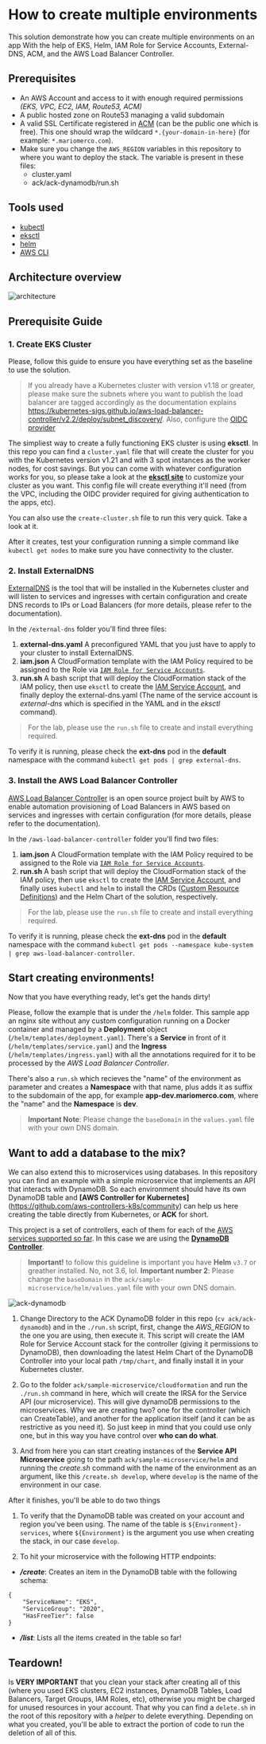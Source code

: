 # How to create multiple environments

This solution demonstrate how you can create multiple environments on an app With the help of EKS, Helm, IAM Role for Service Accounts, External-DNS, ACM, and the AWS Load Balancer Controller.

## Prerequisites
- An AWS Account and access to it with enough required permissions _(EKS, VPC, EC2, IAM, Route53, ACM)_
- A public hosted zone on Route53 managing a valid subdomain
- A valid SSL Certificate registered in [ACM](https://aws.amazon.com/certificate-manager/) (can be the public one which is free). This one should wrap the wildcard `*.{your-domain-in-here}` (for example: `*.mariomerco.com`).
- Make sure you change the `AWS_REGION` variables in this repository to where you want to deploy the stack. The variable is present in these files:
    - cluster.yaml
    - ack/ack-dynamodb/run.sh

## Tools used
- [kubectl](https://kubernetes.io/docs/tasks/tools/)
- [eksctl](https://eksctl.io/)
- [helm](https://helm.sh/)
- [AWS CLI](https://aws.amazon.com/cli/)


## Architecture overview

![architecture](img/diagram.png)

## Prerequisite Guide

### 1. Create EKS Cluster

Please, follow this guide to ensure you have everything set as the baseline to use the solution.

> If you already have a Kubernetes cluster with version v1.18 or greater, please make sure the subnets where you want to publish the load balancer are tagged accordingly as the documentation explains https://kubernetes-sigs.github.io/aws-load-balancer-controller/v2.2/deploy/subnet_discovery/. Also, configure the [OIDC provider](https://docs.aws.amazon.com/eks/latest/userguide/enable-iam-roles-for-service-accounts.html)

The simpliest way to create a fully functioning EKS cluster is using **eksctl**. In this repo you can find a `cluster.yaml` file that will create the cluster for you with the Kubernetes version v1.21 and with 3 spot instances as the worker nodes, for cost savings. But you can come with whatever configuration works for you, so please take a look at the [**eksctl site**](https://eksctl.io) to customize your cluster as you want. This config file will create everything it'll need (from the VPC, including the OIDC provider required for giving authentication to the apps, etc).

You can also use the `create-cluster.sh` file to run this very quick. Take a look at it.

After it creates, test your configuration running a simple command like `kubectl get nodes` to make sure you have connectivity to the cluster.

### 2. Install ExternalDNS

[ExternalDNS](https://github.com/kubernetes-sigs/external-dns) is the tool that will be installed in the Kubernetes cluster and will listen to services and ingresses with certain configuration and create DNS records to IPs or Load Balancers (for more details, please refer to the documentation). 

In the `/external-dns` folder you'll find three files:

1. **external-dns.yaml** A preconfigured YAML that you just have to apply to your cluster to install ExternalDNS.
2. **iam.json** A CloudFormation template with the IAM Policy required to be assigned to the Role via [`IAM Role for Service Accounts`](https://docs.aws.amazon.com/eks/latest/userguide/iam-roles-for-service-accounts.html).
3. **run.sh** A bash script that will deploy the CloudFormation stack of the IAM policy, then use `eksctl` to create the [IAM Service Account](https://eksctl.io/usage/iamserviceaccounts/), and finally deploy the external-dns.yaml (The name of the service account is _external-dns_ which is specified in the YAML and in the _eksctl_ command).

> For the lab, please use the `run.sh` file to create and install everything required.

To verify it is running, please check the **ext-dns** pod in the **default** namespace with the command `kubectl get pods | grep external-dns`.

### 3. Install the AWS Load Balancer Controller

[AWS Load Balancer Controller](https://kubernetes-sigs.github.io/aws-load-balancer-controller/v2.2/) is an open source project built by AWS to enable automation provisioning of Load Balancers in AWS based on services and ingresses with certain configuration (for more details, please refer to the documentation). 

In the `/aws-load-balancer-controller` folder you'll find two files:

1. **iam.json** A CloudFormation template with the IAM Policy required to be assigned to the Role via [`IAM Role for Service Accounts`](https://docs.aws.amazon.com/eks/latest/userguide/iam-roles-for-service-accounts.html).
2. **run.sh** A bash script that will deploy the CloudFormation stack of the IAM policy, then use `eksctl` to create the [IAM Service Account](https://eksctl.io/usage/iamserviceaccounts/), and finally uses `kubectl` and `helm` to install the CRDs ([Custom Resource Definitions](https://kubernetes.io/docs/concepts/extend-kubernetes/api-extension/custom-resources/)) and the Helm Chart of the solution, respectively.

> For the lab, please use the `run.sh` file to create and install everything required.

To verify it is running, please check the **ext-dns** pod in the **default** namespace with the command `kubectl get pods --namespace kube-system | grep aws-load-balancer-controller`.


## Start creating environments!

Now that you have everything ready, let's get the hands dirty!

Please, follow the example that is under the `/helm` folder. This sample app an nginx site without any custom configuration running on a Docker container and managed by a **Deployment** object (`/helm/templates/deployment.yaml`). There's a **Service** in front of it (`/helm/templates/service.yaml`) and the **Ingress** (`/helm/templates/ingress.yaml`) with all the annotations required for it to be processed by the _AWS Load Balancer Controller_. 

There's also a `run.sh` which recieves the "name" of the environment as parameter and creates a **Namespace** with that name, plus adds it as suffix to the subdomain of the app, for example **app-dev.mariomerco.com**, where the "name" and the **Namespace** is **dev**.

> **Important Note**: Please change the `baseDomain` in the `values.yaml` file with your own DNS domain.

## Want to add a database to the mix?

We can also extend this to microservices using databases. In this repository you can find an example with a simple microservice that implements an API that interacts with DynamoDB. So each environment should have its own DynamoDB table and **[AWS Controller for Kubernetes]**(https://github.com/aws-controllers-k8s/community) can help us here creating the table directly from Kubernetes, or **ACK** for short.

This project is a set of controllers, each of them for each of the [AWS services supported so far](https://aws-controllers-k8s.github.io/community/docs/community/services/). In this case we are using the [**DynamoDB Controller**](https://github.com/aws-controllers-k8s/dynamodb-controller).



> **Important!** to follow this guideline is important you have **Helm** `v3.7` or greather installed. No, not 3.6, lol.
> **Important number 2**: Please change the `baseDomain` in the `ack/sample-microservice/helm/values.yaml` file with your own DNS domain.

![ack-dynamodb](img/ack-dynamodb.png)

1. Change Directory to the ACK DynamoDB folder in this repo (`cv ack/ack-dynamodb`) and in the `./run.sh` script, first, change the _AWS_REGION_ to the one you are using, then execute it. This script will create the IAM Role for Service Account stack for the controller (giving it permissions to DynamoDB), then downloading the latest Helm Chart of the DynamoDB Controller into your local path `/tmp/chart`, and finally install it in your Kubernetes cluster.

2. Go to the folder `ack/sample-microservice/cloudformation` and run the `./run.sh` command in here, which will create the IRSA for the Service API (our microservice). This will give dynamoDB permissions to the microservices. Why we are creating two? one for the controller (which can CreateTable), and another for the application itself (and it can be as restrictive as you need it). So just keep in mind that you could use only one, but in this way you have control over **who can do what**.

3. And from here you can start creating instances of the **Service API Microservice** going to the path `ack/sample-microservice/helm` and running the _create.sh_ command with the name of the environment as an argument, like this `/create.sh develop`, where `develop` is the name of the environment in our case.

After it finishes, you'll be able to do two things

1. To verify that the DynamoDB table was created on your account and region you've been using. The name of the table is `${Environment}-services`, where `${Environment}` is the argument you use when creating the stack, in our case `develop`.

2. To hit your microservice with the following HTTP endpoints:

- **_/create_**: Creates an item in the DynamoDB table with the following schema:
```
{
	"ServiceName": "EKS",
	"ServiceGroup": "2020",
	"HasFreeTier": false
}
```


- **_/list_**: Lists all the items created in the table so far!

## Teardown!

Is **VERY IMPORTANT** that you clean your stack after creating all of this (where you used EKS clusters, EC2 instances, DynamoDB Tables, Load Balancers, Target Groups, IAM Roles, etc), otherwise you might be charged for unused resources in your account. That why you can find a `delete.sh` in the root of this repository with a _helper_ to delete everything. Depending on what you created, you'll be able to extract the portion of code to run the deletion of all of this.
